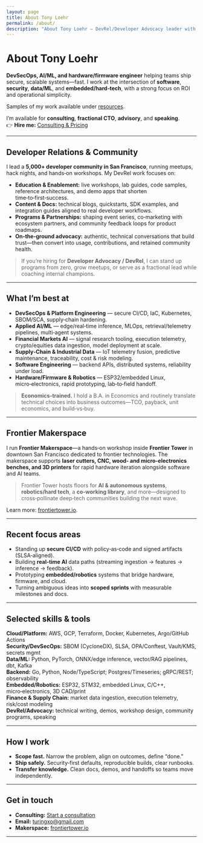 ```yaml
---
layout: page
title: About Tony Loehr
permalink: /about/
description: "About Tony Loehr — DevRel/Developer Advocacy leader with a 5,000+ member SF community; DevSecOps, AI/ML, applied AI for financial markets and supply chain, embedded hardware/firmware. Founder/operator of Frontier Makerspace. B.A. Economics. Open to consulting, fractional CTO, advisory, and speaking."
---
```


# About Tony Loehr

**DevSecOps, AI/ML, and hardware/firmware engineer** helping teams ship secure, scalable systems—fast. I work at the intersection of **software**, **security**, **data/ML**, and **embedded/hard‑tech**, with a strong focus on ROI and operational simplicity.

Samples of my work available under [resources](/resources/).

I’m available for **consulting**, **fractional CTO**, **advisory**, and **speaking**.  
👉 **Hire me:** [Consulting & Pricing](/consulting/)

---

## Developer Relations & Community

I lead a **5,000+ developer community in San Francisco**, running meetups, hack nights, and hands‑on workshops. My DevRel work focuses on:

- **Education & Enablement:** live workshops, lab guides, code samples, reference architectures, and demo apps that shorten time‑to‑first‑success.
- **Content & Docs:** technical blogs, quickstarts, SDK examples, and integration guides aligned to real developer workflows.
- **Programs & Partnerships:** shaping event series, co‑marketing with ecosystem partners, and community feedback loops for product roadmaps.
- **On‑the‑ground advocacy:** authentic, technical conversations that build trust—then convert into usage, contributions, and retained community health.

> If you’re hiring for **Developer Advocacy / DevRel**, I can stand up programs from zero, grow meetups, or serve as a fractional lead while coaching internal champions.

---

## What I’m best at

- **DevSecOps & Platform Engineering** — secure CI/CD, IaC, Kubernetes, SBOM/SCA, supply‑chain hardening.
- **Applied AI/ML** — edge/real‑time inference, MLOps, retrieval/telemetry pipelines, multi‑agent systems.
- **Financial Markets AI** — signal research tooling, execution telemetry, crypto/equities data ingestion, model deployment at scale.
- **Supply‑Chain & Industrial Data** — IoT telemetry fusion, predictive maintenance, traceability, cost & risk modeling.
- **Software Engineering** — backend APIs, distributed systems, reliability under load.
- **Hardware/Firmware & Robotics** — ESP32/embedded Linux, micro‑electronics, rapid prototyping, lab‑to‑field handoff.

> **Economics‑trained.** I hold a B.A. in Economics and routinely translate technical choices into business outcomes—TCO, payback, unit economics, and build‑vs‑buy.

---

## Frontier Makerspace

I run **Frontier Makerspace**—a hands‑on workshop inside **Frontier Tower** in downtown San Francisco dedicated to frontier technologies. The makerspace supports **laser cutters, CNC, wood‑ and micro‑electronics benches, and 3D printers** for rapid hardware iteration alongside software and AI teams.

> Frontier Tower hosts floors for **AI & autonomous systems**, **robotics/hard tech**, a **co‑working library**, and more—designed to cross‑pollinate deep‑tech communities building the next wave.

Learn more: [frontiertower.io](https://frontiertower.io).

---

## Recent focus areas

- Standing up **secure CI/CD** with policy‑as‑code and signed artifacts (SLSA‑aligned).
- Building **real‑time AI** data paths (streaming ingestion → features → inference → feedback).
- Prototyping **embedded/robotics** systems that bridge hardware, firmware, and cloud.
- Turning ambiguous ideas into **scoped sprints** with measurable milestones and docs.

---

## Selected skills & tools

**Cloud/Platform:** AWS, GCP, Terraform, Docker, Kubernetes, Argo/GitHub Actions  
**Security/DevSecOps:** SBOM (CycloneDX), SLSA, OPA/Conftest, Vault/KMS, secrets mgmt  
**Data/ML:** Python, PyTorch, ONNX/edge inference, vector/RAG pipelines, dbt, Kafka  
**Backend:** Go, Python, Node/TypeScript; Postgres/Timeseries; gRPC/REST; observability  
**Embedded/Robotics:** ESP32, STM32, embedded Linux, C/C++, micro‑electronics, 3D CAD/print  
**Finance & Supply Chain:** market data ingestion, execution telemetry, risk/cost modeling  
**DevRel/Advocacy:** technical writing, demos, workshop design, community programs, speaking

---

## How I work

- **Scope fast.** Narrow the problem, align on outcomes, define “done.”  
- **Ship safely.** Security‑first defaults, reproducible builds, clear runbooks.  
- **Transfer knowledge.** Clean docs, demos, and handoffs so teams move independently.

---

## Get in touch

- **Consulting:** [Start a consultation](/consulting/)  
- **Email:** turingxo@gmail.com  
- **Makerspace:** [frontiertower.io](https://frontiertower.io)

---

<script type="application/ld+json">
{
  "@context": "https://schema.org",
  "@type": "Person",
  "name": "Tony Loehr",
  "url": "{{ page.url | absolute_url }}",
  "jobTitle": [
    "Consultant",
    "DevSecOps Engineer",
    "AI/ML Engineer",
    "Hardware/Firmware Engineer",
    "Developer Advocate"
  ],
  "alumniOf": "B.A. Economics",
  "homeLocation": {
    "@type": "Place",
    "address": {
      "@type": "PostalAddress",
      "addressLocality": "San Francisco",
      "addressRegion": "CA",
      "addressCountry": "US"
    }
  },
  "worksFor": {
    "@type": "Organization",
    "name": "Frontier Makerspace",
    "url": "https://frontiertower.io"
  },
  "memberOf": {
    "@type": "Organization",
    "name": "San Francisco Developer Community",
    "memberCount": 5000
  },
  "knowsAbout": [
    "Developer Relations",
    "Developer Advocacy",
    "Community Building",
    "Technical Writing",
    "Public Speaking",
    "DevSecOps",
    "Platform Engineering",
    "Kubernetes",
    "CI/CD",
    "AI/ML",
    "Edge AI",
    "MLOps",
    "Data Engineering",
    "Financial Markets",
    "Crypto",
    "Equities",
    "Supply Chain Analytics",
    "Embedded Systems",
    "Firmware",
    "Robotics"
  ],
  "sameAs": [
    "https://frontiertower.io",
    "{{ site.url | default: site.github.url }}/consulting/"
  ]
}
</script>
